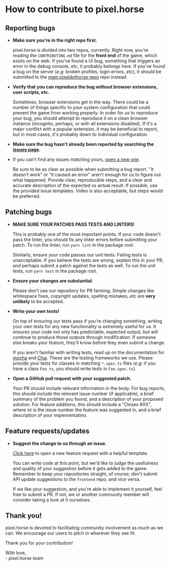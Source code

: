 # How to contribute to pixel.horse

## Reporting bugs

- **Make sure you're in the right repo first.**

  pixel.horse is divided into two repos, currently. Right now, you're reading the `CONTRIBUTING.md` file for the **front end** of the game, which exists on the web. If you've found a UI bug, something that triggers an error in the debug console, etc, it probably belongs here. If you've found a bug on the server (_e.g_: broken profiles, login errors, _etc_), it should be submitted to the [main pixeldothorse repo](https://github.com/pixeldothorse/pixeldothorse) repo instead.

- **Verify that you can reproduce the bug without browser extensions, user scripts, etc.**

  Sometimes, browser extensions get in the way. There could be a number of things specific to your system configuration that could prevent the game from working properly. In order for us to reproduce your bug, you should attempt to reproduce it on a clean browser instance (incognito, perhaps, or with all extensions disabled). If it's a major conflict with a popular extension, it may be beneficial to report, but in most cases, it's probably down to individual configuration.

- **Make sure the bug hasn't already been reported by searching the [issues page](https://github.com/pixeldothorse/frontend/issues).**

- If you can't find any issues matching yours, [open a new one](https://github.com/pixeldothorse/frontend/issues/new).

  Be sure to be as clear as possible when submitting a bug report. "It doesn't work" or "it caused an error" aren't enough for us to figure out what happened. Provide clear, reproducible steps, and a clear and accurate description of the expected vs actual result. If possible, use the provided issue templates. Video is also acceptable, but steps would be preferred.

## Patching bugs

- **MAKE SURE YOUR PATCHES PASS TESTS AND LINTERS!**

  This is probably one of the most important points. If your code doesn't pass the linter, you should fix any linter errors before submitting your patch. To run the linter, run `yarn lint` in the package root.

  Similarly, ensure your code passes our unit tests. Failing tests is unacceptable. If you believe the tests are wrong, explain this in your PR, and perhaps submit a patch against the tests as well. To run the unit tests, run `yarn test` in the package root.

- **Ensure your changes are substantial.**

  Please don't use our repository for PR farming. Simple changes like whitespace fixes, copyright updates, spelling mistakes, _etc_ are **very unlikely** to be accepted.

- **Write your own tests!**

  On top of ensuring our tests pass if you're changing something, writing your own tests for any new functionality is extremely useful for us. It ensures your code not only has predictable, expected output, but will continue to produce those outputs through modification. If someone else breaks your feature, they'll know before they even submit a change.

  If you aren't familiar with writing tests, read up on the documentation for [mocha](https://mochajs.org/) and [Chai](http://chaijs.com/). These are the testing frameworks we use. Please provide your tests for classes in matching `*.spec.ts` files (_e.g_: if you have a class `Foo.ts`, you should write tests in `Foo.spec.ts`).

- **Open a GitHub pull request with your suggested patch.**

  Your PR should include relevant information in the body. For bug reports, this should include the relevant issue number (if applicable), a brief summary of the problem you found, and a description of your proposed solution. For feature additions, this should include a "Closes #XX", where `XX` is the issue number the feature was suggested in, and a brief description of your implementatino.

## Feature requests/updates

- **Suggest the change to us through an issue.**

  [Click here](https://github.com/pixeldothorse/frontend/issues/new?template=feature.md) to open a new feature request with a helpful template.

  You can write code at this point, but we'd like to judge the usefulness and quality of your suggestion before it gets added to the game. Remember to keep your repositories straight, of course; don't submit API update suggestions to the `frontend` repo, and vice versa.

  If we like your suggestion, and you're able to implement it yourself, feel free to submit a PR. If not, we or another community member will consider taking a look at it ourselves.

## Thank you!

pixel.horse is devoted to facilitating community involvement as much as we can. We encourage our users to pitch in wherever they see fit.

Thank you for your contribution!

With love,\
\- *pixel.horse team*
